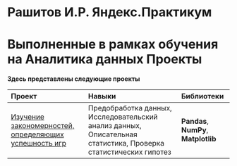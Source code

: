 # Рашитов И.Р. Яндекс.Практикум

# Выполненные в рамках обучения на Аналитика данных Проекты


**Здесь представлены следующие проекты**


| Проект | Навыки  | Библиотеки | 
| :---------------------- | :---------------------- | :---------------------- |
| [Изучение закономерностей, определяющих успешность игр](game_sales_analysis) | Предобработка данных, Исследовательский анализ данных, Описательная статистика, Проверка статистических гипотез | **Pandas**, **NumPy**, **Matplotlib** |